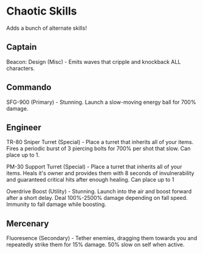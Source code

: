 # Chaotic Skills
Adds a bunch of alternate skills!

## Captain
Beacon: Design (Misc) - Emits waves that cripple and knockback ALL characters.

## Commando
SFG-900 (Primary) - Stunning. Launch a slow-moving energy ball for 700% damage.

## Engineer
TR-80 Sniper Turret (Special) - Place a turret that inherits all of your items. Fires a periodic burst of 3 piercing bolts for 700% per shot that slow. Can place up to 1.

PM-30 Support Turret (Special) - Place a turret that inherits all of your items. Heals it's owner and provides them with 8 seconds of invulnerability and guaranteed critical hits after enough healing. Can place up to 1

Overdrive Boost (Utility) - Stunning. Launch into the air and boost forward after a short delay. Deal 100%-2500% damage depending on fall speed. Immunity to fall damage while boosting.

## Mercenary
Fluoresence (Secondary) - Tether enemies, dragging them towards you and repeatedly strike them for 15% damage. 50% slow on self when active.
